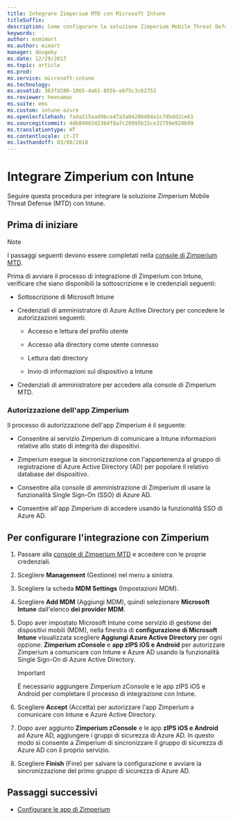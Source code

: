 ```yaml
---
title: Integrare Zimperium MTD con Microsoft Intune
titleSuffix: 
description: Come configurare la soluzione Zimperium Mobile Threat Defense (MTD) con Microsoft Intune per controllare l'accesso dei dispositivi mobili alle risorse aziendali.
keywords: 
author: msmimart
ms.author: mimart
manager: dougeby
ms.date: 12/29/2017
ms.topic: article
ms.prod: 
ms.service: microsoft-intune
ms.technology: 
ms.assetid: 363fd280-1865-4a61-855b-eb75c3c62753
ms.reviewer: heenamac
ms.suite: ems
ms.custom: intune-azure
ms.openlocfilehash: fada315aad9bce47a3a04286d84e1c7dbdd2ce61
ms.sourcegitcommit: 4db0498342364f8a7c28995b15ce32759e920b99
ms.translationtype: HT
ms.contentlocale: it-IT
ms.lasthandoff: 03/08/2018
---
```

# <a name="integrate-zimperium-with-intune"></a>Integrare Zimperium con Intune

Seguire questa procedura per integrare la soluzione Zimperium Mobile Threat Defense (MTD) con Intune.

## <a name="before-you-begin"></a>Prima di iniziare

> [!NOTE]
> I passaggi seguenti devono essere completati nella [console di Zimperium MTD](https://staging2-console.zimperium.com).

Prima di avviare il processo di integrazione di Zimperium con Intune, verificare che siano disponibili la sottoscrizione e le credenziali seguenti:

-   Sottoscrizione di Microsoft Intune

-   Credenziali di amministratore di Azure Active Directory per concedere le autorizzazioni seguenti:

    -   Accesso e lettura del profilo utente

    -   Accesso alla directory come utente connesso

    -   Lettura dati directory

    -   Invio di informazioni sul dispositivo a Intune

-   Credenziali di amministratore per accedere alla console di Zimperium MTD.

### <a name="zimperium-app-authorization"></a>Autorizzazione dell'app Zimperium

Il processo di autorizzazione dell'app Zimperium è il seguente:

-   Consentire al servizio Zimperium di comunicare a Intune informazioni relative allo stato di integrità dei dispositivi.

-   Zimperium esegue la sincronizzazione con l'appartenenza al gruppo di registrazione di Azure Active Directory (AD) per popolare il relativo database del dispositivo.

-   Consentire alla console di amministrazione di Zimperium di usare la funzionalità Single Sign-On (SSO) di Azure AD.

-   Consentire all'app Zimperium di accedere usando la funzionalità SSO di Azure AD.

## <a name="to-set-up-zimperium-integration"></a>Per configurare l'integrazione con Zimperium

1.  Passare alla [console di Zimperium MTD](https://staging2-console.zimperium.com) e accedere con le proprie credenziali.

2.  Scegliere **Management** (Gestione) nel menu a sinistra.

3.  Scegliere la scheda **MDM Settings** (Impostazioni MDM).

4.  Scegliere **Add MDM** (Aggiungi MDM), quindi selezionare **Microsoft Intune** dall'elenco **dei provider MDM**.

5.  Dopo aver impostato Microsoft Intune come servizio di gestione dei dispositivi mobili (MDM), nella finestra di **configurazione di Microsoft Intune** visualizzata scegliere **Aggiungi Azure Active Directory** per ogni opzione: **Zimperium zConsole** e **app zIPS iOS e Android** per autorizzare Zimperium a comunicare con Intune e Azure AD usando la funzionalità Single Sign-On di Azure Active Directory.

    > [!IMPORTANT]
    > È necessario aggiungere Zimperium zConsole e le app zIPS iOS e Android per completare il processo di integrazione con Intune.

6.  Scegliere **Accept** (Accetta) per autorizzare l'app Zimperium a comunicare con Intune e Azure Active Directory.

7.  Dopo aver aggiunto **Zimperium zConsole** e le app **zIPS iOS e Android** ad Azure AD, aggiungere i gruppi di sicurezza di Azure AD. In questo modo si consente a Zimperium di sincronizzare il gruppo di sicurezza di Azure AD con il proprio servizio.

8.  Scegliere **Finish** (Fine) per salvare la configurazione e avviare la sincronizzazione del primo gruppo di sicurezza di Azure AD.

## <a name="next-steps"></a>Passaggi successivi

-   [Configurare le app di Zimperium](mtd-apps-ios-app-configuration-policy-add-assign.md)
